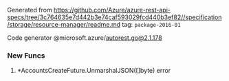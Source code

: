 Generated from https://github.com/Azure/azure-rest-api-specs/tree/3c764635e7d442b3e74caf593029fcd440b3ef82//specification/storage/resource-manager/readme.md tag: `package-2016-01`

Code generator @microsoft.azure/autorest.go@2.1.178


### New Funcs

1. *AccountsCreateFuture.UnmarshalJSON([]byte) error
